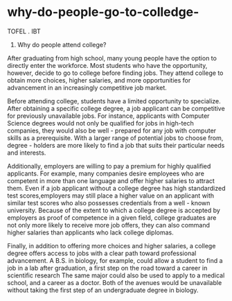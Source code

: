 # why-do-people-go-to-colledge-
TOFEL . IBT
1. Why do people attend college?

After graduating from high school, many young people have the option to directly enter the workforce. Most students who have the opportunity, however, decide to go to college before finding jobs.
They attend college to obtain more choices, higher salaries, and more opportunities for advancement in an increasingly competitive job market.

Before attending college, students have a limited opportunity to specialize. After obtaining a specific college degree, a job applicant can be competitive for previously unavailable jobs. For instance,
applicants with Computer Science degrees would not only be qualified for jobs in high-tech companies, they would also be well - prepared for any job with computer skills as a prerequisite. With a larger range of potential jobs to choose from, degree - holders are more likely to find a job that suits their particular needs and interests.

Additionally, employers are willing to pay a premium for highly qualified applicants. For example,
many companies desire employees who are competent in more than one language and offer higher salaries to attract them. Even if a job applicant without a college degree has high standardized test scores,employers may still place a higher value on an applicant with similar test scores who also possesses credentials from a well - known university. Because of the extent to which a college degree is accepted by employers as proof of competence in a given field, college graduates are not only more likely to receive
more job offers, they can also command higher salaries than applicants who lack college diplomas.

Finally, in addition to offering more choices and higher salaries, a college degree offers access to jobs with a clear path toward professional advancement. A B.S. in biology, for example, could allow a student to find a job in a lab after graduation, a first step on the road toward a career in scientific research The same major could also be used to apply to a medical school, and a career as a doctor. Both of the avenues would be unavailable without taking the first step of an undergraduate degree in biology.
